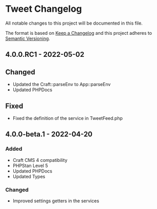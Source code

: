 # Tweet Changelog

All notable changes to this project will be documented in this file.

The format is based on [Keep a Changelog](http://keepachangelog.com/) and this project adheres to [Semantic Versioning](http://semver.org/).

## 4.0.0.RC1 - 2022-05-02

## Changed
- Updated the Craft::parseEnv to App::parseEnv 
- Updated PHPDocs

## Fixed
- Fixed the definition of the service in TweetFeed.php

## 4.0.0-beta.1 - 2022-04-20

### Added
- Craft CMS 4 compatibility
- PHPStan Level 5
- Updated PHPDocs
- Updated Types

### Changed
- Improved settings getters in the services